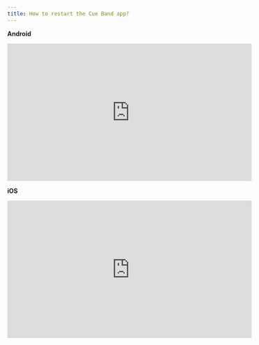 ```yaml
---
title: How to restart the Cue Band app?
---
```


**Android**
<iframe width="560" height="315" src="https://www.youtube-nocookie.com/embed/O7LL3Q7dVls" title="YouTube video player" frameborder="0" allow="accelerometer; autoplay; clipboard-write; encrypted-media; gyroscope; picture-in-picture" allowfullscreen></iframe>

**iOS**
<iframe width="560" height="315" src="https://www.youtube-nocookie.com/embed/TPVTxAXBrgw" title="YouTube video player" frameborder="0" allow="accelerometer; autoplay; clipboard-write; encrypted-media; gyroscope; picture-in-picture" allowfullscreen></iframe>

